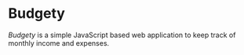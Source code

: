 # Budgety

*Budgety* is a simple JavaScript based web application to keep track of monthly income and expenses.